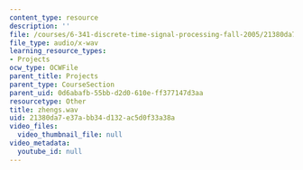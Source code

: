 ```yaml
---
content_type: resource
description: ''
file: /courses/6-341-discrete-time-signal-processing-fall-2005/21380da7e37abb34d132ac5d0f33a38a_zhengs.wav
file_type: audio/x-wav
learning_resource_types:
- Projects
ocw_type: OCWFile
parent_title: Projects
parent_type: CourseSection
parent_uid: 0d6abafb-55bb-d2d0-610e-ff377147d3aa
resourcetype: Other
title: zhengs.wav
uid: 21380da7-e37a-bb34-d132-ac5d0f33a38a
video_files:
  video_thumbnail_file: null
video_metadata:
  youtube_id: null
---
```

